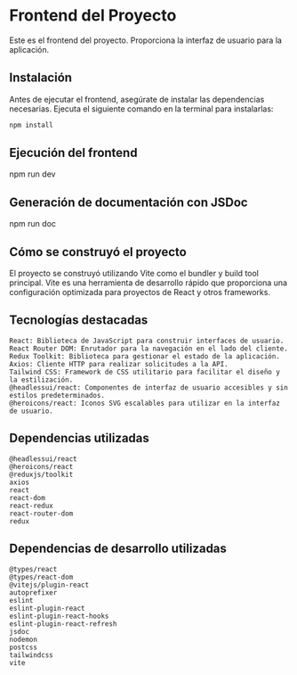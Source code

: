# Frontend del Proyecto

Este es el frontend del proyecto. Proporciona la interfaz de usuario para la aplicación.

## Instalación

Antes de ejecutar el frontend, asegúrate de instalar las dependencias necesarias. Ejecuta el siguiente comando en la terminal para instalarlas:

```bash
npm install
```

## Ejecución del frontend

npm run dev

## Generación de documentación con JSDoc

npm run doc

## Cómo se construyó el proyecto

El proyecto se construyó utilizando Vite como el bundler y build tool principal. Vite es una herramienta de desarrollo rápido que proporciona una configuración optimizada para proyectos de React y otros frameworks.


## Tecnologías destacadas

    React: Biblioteca de JavaScript para construir interfaces de usuario.
    React Router DOM: Enrutador para la navegación en el lado del cliente.
    Redux Toolkit: Biblioteca para gestionar el estado de la aplicación.
    Axios: Cliente HTTP para realizar solicitudes a la API.
    Tailwind CSS: Framework de CSS utilitario para facilitar el diseño y la estilización.
    @headlessui/react: Componentes de interfaz de usuario accesibles y sin estilos predeterminados.
    @heroicons/react: Iconos SVG escalables para utilizar en la interfaz de usuario.


## Dependencias utilizadas

    @headlessui/react
    @heroicons/react
    @reduxjs/toolkit
    axios
    react
    react-dom
    react-redux
    react-router-dom
    redux

## Dependencias de desarrollo utilizadas

    @types/react
    @types/react-dom
    @vitejs/plugin-react
    autoprefixer
    eslint
    eslint-plugin-react
    eslint-plugin-react-hooks
    eslint-plugin-react-refresh
    jsdoc
    nodemon
    postcss
    tailwindcss
    vite